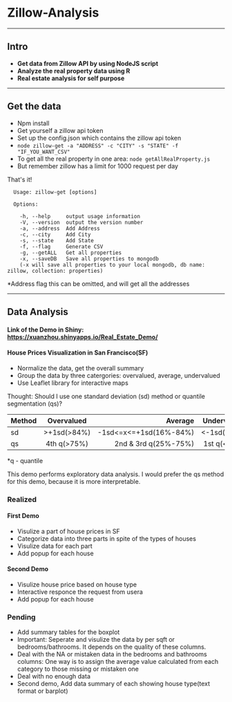 # Zillow-Analysis


----------


## Intro
* **Get data from Zillow API by using NodeJS script**
* **Analyze the real property data using R**
* **Real estate analysis for self purpose**


----------


## Get the data

* Npm install
* Get yourself a zillow api token
* Set up the config.json which contains the zillow api token
* `node zillow-get -a "ADDRESS" -c "CITY" -s "STATE" -f "IF_YOU_WANT_CSV"`
* To get all the real property in one area: `node getAllRealProperty.js`
* But remember zillow has a limit for 1000 request per day

That's it! 

      Usage: zillow-get [options]
    
      Options:
    
        -h, --help     output usage information
        -V, --version  output the version number
        -a, --address  Add Address 
        -c, --city     Add City
        -s, --state    Add State
        -f, --flag     Generate CSV
        -g, --getALL   Get all properties
        -x, --saveDB   Save all properties to mongodb
        (-x will save all properties to your local mongodb, db name: zillow, collection: properties)

*Address flag this can be omitted, and will get all the addresses        


----------


## Data Analysis 
#### Link of the Demo in Shiny: https://xuanzhou.shinyapps.io/Real_Estate_Demo/
#### House Prices Visualization in San Francisco(SF)

* Normalize the data, get the overall summary
* Group the data by three catergories:  overvalued, average, undervalued
* Use Leaflet library for interactive maps

Thought: 
Should I use one standard deviation (sd) method or quantile segmentation (qs)?

|Method|    Overvalued    |        Average       |   Undervalued   | 
|------|:----------------:|---------------------:|:---------------:|
|  sd  |   \>+1sd(>84%)   |-1sd<=x<=+1sd(16%-84%)|   <-1sd(<16%)   |
|  qs  |    4th q(>75%)   | 2nd & 3rd q(25%-75%) |      1st q(<25%)      |
*q - quantile

This demo performs exploratory data analysis.
I would prefer the qs method for this demo, because it is more interpretable.



### Realized 
#### First Demo
* Visulize a part of house prices in SF
* Categorize data into three parts in spite of the types of houses
* Visulize data for each part
* Add popup for each house

#### Second Demo
* Visulize house price based on house type
* Interactive responce the request from usera
* Add popup for each house

### Pending 
* Add summary tables for the boxplot
* Important: Seperate and visulize the data by per sqft or bedrooms/bathrooms. It depends on the quality of these columns. 
* Deal with the NA or mistaken data in the bedrooms and bathrooms columns: One way is to assign the average value calculated from each category to those missing or mistaken one
* Deal with no enough data
* Second demo, Add data summary of each showing house type(text format or barplot)
